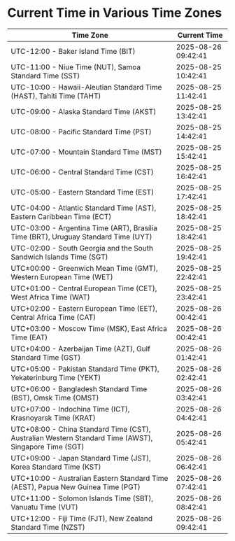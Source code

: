 # Current Time in Various Time Zones

| Time Zone | Current Time |
|-----------|--------------|
| UTC-12:00 - Baker Island Time (BIT) | 2025-08-26 09:42:41 |
| UTC-11:00 - Niue Time (NUT), Samoa Standard Time (SST) | 2025-08-25 10:42:41 |
| UTC-10:00 - Hawaii-Aleutian Standard Time (HAST), Tahiti Time (TAHT) | 2025-08-25 11:42:41 |
| UTC-09:00 - Alaska Standard Time (AKST) | 2025-08-25 13:42:41 |
| UTC-08:00 - Pacific Standard Time (PST) | 2025-08-25 14:42:41 |
| UTC-07:00 - Mountain Standard Time (MST) | 2025-08-25 15:42:41 |
| UTC-06:00 - Central Standard Time (CST) | 2025-08-25 16:42:41 |
| UTC-05:00 - Eastern Standard Time (EST) | 2025-08-25 17:42:41 |
| UTC-04:00 - Atlantic Standard Time (AST), Eastern Caribbean Time (ECT) | 2025-08-25 18:42:41 |
| UTC-03:00 - Argentina Time (ART), Brasília Time (BRT), Uruguay Standard Time (UYT) | 2025-08-25 18:42:41 |
| UTC-02:00 - South Georgia and the South Sandwich Islands Time (SGT) | 2025-08-25 19:42:41 |
| UTC±00:00 - Greenwich Mean Time (GMT), Western European Time (WET) | 2025-08-25 22:42:41 |
| UTC+01:00 - Central European Time (CET), West Africa Time (WAT) | 2025-08-25 23:42:41 |
| UTC+02:00 - Eastern European Time (EET), Central Africa Time (CAT) | 2025-08-26 00:42:41 |
| UTC+03:00 - Moscow Time (MSK), East Africa Time (EAT) | 2025-08-26 00:42:41 |
| UTC+04:00 - Azerbaijan Time (AZT), Gulf Standard Time (GST) | 2025-08-26 01:42:41 |
| UTC+05:00 - Pakistan Standard Time (PKT), Yekaterinburg Time (YEKT) | 2025-08-26 02:42:41 |
| UTC+06:00 - Bangladesh Standard Time (BST), Omsk Time (OMST) | 2025-08-26 03:42:41 |
| UTC+07:00 - Indochina Time (ICT), Krasnoyarsk Time (KRAT) | 2025-08-26 04:42:41 |
| UTC+08:00 - China Standard Time (CST), Australian Western Standard Time (AWST), Singapore Time (SGT) | 2025-08-26 05:42:41 |
| UTC+09:00 - Japan Standard Time (JST), Korea Standard Time (KST) | 2025-08-26 06:42:41 |
| UTC+10:00 - Australian Eastern Standard Time (AEST), Papua New Guinea Time (PGT) | 2025-08-26 07:42:41 |
| UTC+11:00 - Solomon Islands Time (SBT), Vanuatu Time (VUT) | 2025-08-26 08:42:41 |
| UTC+12:00 - Fiji Time (FJT), New Zealand Standard Time (NZST) | 2025-08-26 09:42:41 |
